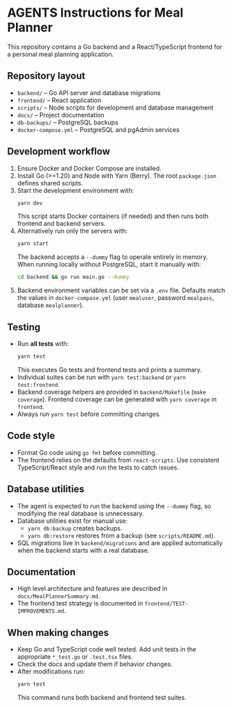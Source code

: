 # AGENTS Instructions for Meal Planner

This repository contains a Go backend and a React/TypeScript frontend for a personal meal planning application.

## Repository layout
- `backend/` – Go API server and database migrations
- `frontend/` – React application
- `scripts/` – Node scripts for development and database management
- `docs/` – Project documentation
- `db-backups/` – PostgreSQL backups
- `docker-compose.yml` – PostgreSQL and pgAdmin services

## Development workflow
1. Ensure Docker and Docker Compose are installed.
2. Install Go (>=1.20) and Node with Yarn (Berry). The root `package.json` defines shared scripts.
3. Start the development environment with:
   ```bash
   yarn dev
   ```
   This script starts Docker containers (if needed) and then runs both frontend and backend servers.
4. Alternatively run only the servers with:
   ```bash
   yarn start
   ```
   The backend accepts a `--dummy` flag to operate entirely in memory. When running locally without PostgreSQL, start it manually with:
   ```bash
   cd backend && go run main.go --dummy
   ```
5. Backend environment variables can be set via a `.env` file. Defaults match the values in `docker-compose.yml` (user `mealuser`, password `mealpass`, database `mealplanner`).

## Testing
- Run **all tests** with:
  ```bash
  yarn test
  ```
  This executes Go tests and frontend tests and prints a summary.
- Individual suites can be run with `yarn test:backend` or `yarn test:frontend`.
- Backend coverage helpers are provided in `backend/Makefile` (`make coverage`). Frontend coverage can be generated with `yarn coverage` in `frontend`.
- Always run `yarn test` before committing changes.

## Code style
- Format Go code using `go fmt` before committing.
- The frontend relies on the defaults from `react-scripts`. Use consistent TypeScript/React style and run the tests to catch issues.

## Database utilities
- The agent is expected to run the backend using the `--dummy` flag, so modifying the real database is unnecessary.
- Database utilities exist for manual use:
  - `yarn db:backup` creates backups.
  - `yarn db:restore` restores from a backup (see `scripts/README.md`).
- SQL migrations live in `backend/migrations` and are applied automatically when the backend starts with a real database.

## Documentation
- High level architecture and features are described in `docs/MealPlannerSummary.md`.
- The frontend test strategy is documented in `frontend/TEST-IMPROVEMENTS.md`.

## When making changes
- Keep Go and TypeScript code well tested. Add unit tests in the appropriate `*_test.go` or `.test.tsx` files.
- Check the docs and update them if behavior changes.
- After modifications run:
  ```bash
  yarn test
  ```
  This command runs both backend and frontend test suites.

